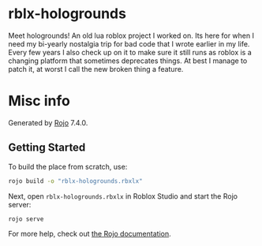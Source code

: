 # rblx-hologrounds
Meet hologrounds! An old lua roblox project I worked on. Its here for when I need my bi-yearly nostalgia trip for bad code that I wrote earlier in my life.
Every few years I also check up on it to make sure it still runs as roblox is a changing platform that sometimes deprecates things. At best I manage to patch it, at worst I call the new broken thing a feature.


# Misc info

Generated by [Rojo](https://github.com/rojo-rbx/rojo) 7.4.0.

## Getting Started
To build the place from scratch, use:

```bash
rojo build -o "rblx-hologrounds.rbxlx"
```

Next, open `rblx-hologrounds.rbxlx` in Roblox Studio and start the Rojo server:

```bash
rojo serve
```

For more help, check out [the Rojo documentation](https://rojo.space/docs).
